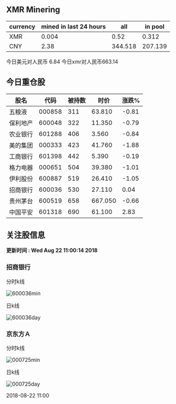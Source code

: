 ## XMR Minering

|currency|mined in last 24 hours|all|in pool|
|---|---|---|---|
|XMR|0.004|0.52|0.312|
|CNY|2.38|344.518|207.139|

今日美元对人民币 6.84	今日xmr对人民币663.14


## 今日重仓股 

|股名|代码|被持数|时价|涨跌%|
|---|---|---|---|---|
|五粮液|000858|311|63.810|-0.81|
|保利地产|600048|322|11.350|-0.79|
|农业银行|601288|406|3.560|-0.84|
|美的集团|000333|423|41.760|-1.88|
|工商银行|601398|442|5.390|-0.19|
|格力电器|000651|504|39.380|-1.01|
|伊利股份|600887|519|26.410|-1.05|
|招商银行|600036|530|27.110|0.04|
|贵州茅台|600519|658|667.050|-0.66|
|中国平安|601318|690|61.100|2.83|

## 关注股信息
**更新时间 : Wed Aug 22 11:00:14 2018**
### 招商银行 
分时k线

![600036min](http://image.sinajs.cn/newchart/min/n/sh600036.gif)

日k线

![600036day](http://image.sinajs.cn/newchart/daily/n/sh600036.gif)

### 京东方Ａ 
分时k线

![000725min](http://image.sinajs.cn/newchart/min/n/sz000725.gif)

日k线

![000725day](http://image.sinajs.cn/newchart/daily/n/sz000725.gif)

2018-08-22 11:00